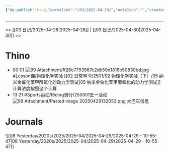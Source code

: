 ```yaml
---
{"dg-publish":true,"permalink":"/03/2025-04-29/","noteIcon":"","created":"2025-01-31T00:35","updated":"2025-07-01T13:38"}
---
```



---
<< [[03 日记/2025-04-28\|2025-04-28]]  |  [[03 日记/2025-04-30\|2025-04-30]]  >>

# Thino
- 00:01 
    ![99 Attachment/ff26c7793567c2db50d1816b50830bd.jpg](/img/user/99%20Attachment/ff26c7793567c2db50d1816b50830bd.jpg)
    #Lesson课/物理化学实验
    [[02 日常学习/2501/02 物理化学实验（下）/05 纳米金催化苯甲醇氧化的动力学测试\|05 纳米金催化苯甲醇氧化的动力学测试]]
    计算浓度按照这个计算 
- 13:21 
    #Sports运动/Riding骑行/250501五一活动
    ![99 Attachment/Pasted image 20250429132053.png](/img/user/99%20Attachment/Pasted%20image%2020250429132053.png)
    大巴车信息
     
# Journals
![[08 Yesterday/2020s/2025/2025-04/2025-04-29/2025-04-29 - 10-55-47\|08 Yesterday/2020s/2025/2025-04/2025-04-29/2025-04-29 - 10-55-47]]